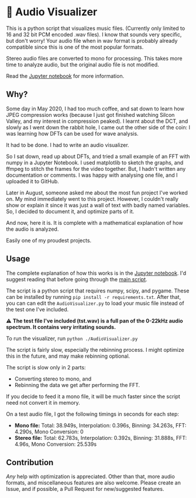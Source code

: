 # :musical_note: Audio Visualizer
This is a python script that visualizes music files. (Currently only limited to 16 and 32 bit PCM encoded .wav files). I know that sounds very specific, but don't worry! Your audio file when in wav format is probably already compatible since this is one of the most popular formats.

Stereo audio files are converted to mono for processing. This takes more time to analyze audio, but the original audio file is not modified.

Read the [Jupyter notebook](./Explanation.ipynb) for more information.

## Why?
Some day in May 2020, I had too much coffee, and sat down to learn how JPEG compression works (because I just got finished watching Silcon Valley, and my interest in compression peaked). I learnt about the DCT, and slowly as I went down the rabbit hole, I came out the other side of the coin: I was learning how DFTs can be used for wave analysis.

It had to be done. I had to write an audio visualizer.

So I sat down, read up about DFTs, and tried a small example of an FFT with numpy in a Jupyter Notebook. I used matplotlib to sketch the graphs, and ffmpeg to stitch the frames for the video together. But, I hadn't written any documentation or comments. I was happy with analysing one file, and I uploaded it to GitHub.

Later in August, someone asked me about the most fun project I've worked on. My mind immediately went to this project. However, I couldn't really show or explain it since it was just a wall of text with badly named variables. So, I decided to document it, and optimize parts of it.

And now, here it is. It is complete with a mathematical explanation of how the audio is analyzed.

Easily one of my proudest projects.

## Usage
The complete explanation of how this works is in the [Jupyter notebook](./Explanation.ipynb). I'd suggest reading that before going through the [main script](./AudioVisualizer.py).

The script is a python script that requires numpy, scipy, and pygame. These can be installed by running `pip install -r requirements.txt`. After that, you can can edit the `AudioVisualizer.py` to load your music file instead of the test one I've included.

:warning: **The test file I've included (tst.wav) is a full pan of the 0-22kHz audio spectrum. It contains very irritating sounds.**

To run the visualizer, run `python ./AudioVisualizer.py`

The script is fairly slow, especially the rebinning process. I might optimize this in the future, and may make rebinning optional.

The script is slow only in 2 parts:
- Converting stereo to mono, and
- Rebinning the data we get after performing the FFT.

If you decide to feed it a mono file, it will be much faster since the script need not convert it in memory.

On a test audio file, I got the following timings in seconds for each step:
- **Mono file:** Total: 38.949s, Interpolation: 0.396s, Binning: 34.263s, FFT: 4.290s, Mono Conversion: 0
- **Stereo file:** Total: 62.783s, Interpolation: 0.392s, Binning: 31.888s, FFT: 4.96s, Mono Conversion: 25.539s

## Contribution
*Any* help with optimization is appreciated. Other than that, more audio formats, and miscellaneous features are also welcome. Please create an Issue, and if possible, a Pull Request for new/suggested features.
